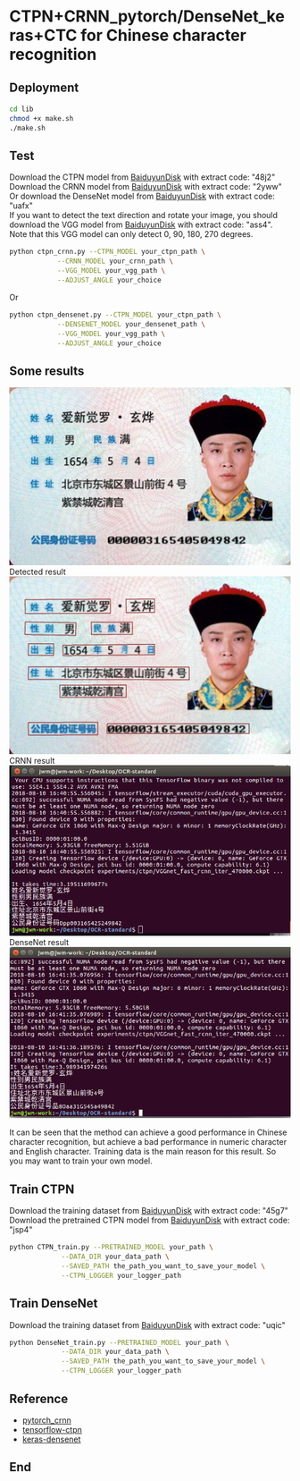 # CTPN+CRNN_pytorch/DenseNet_keras+CTC for Chinese character recognition





## Deployment
```Bash
cd lib
chmod +x make.sh
./make.sh
```

## Test
Download the CTPN model from [BaiduyunDisk](https://pan.baidu.com/s/1CGwxKrJr5gtznGtM05Y4HA) with extract code: "48j2"<br>
Download the CRNN model from [BaiduyunDisk](https://pan.baidu.com/s/1wTM-mBX0Beg-xkLZuhLwog) with extract code: "2yww"<br>
Or download the DenseNet model from [BaiduyunDisk](https://pan.baidu.com/s/1qUJ4NNY2tKGE0ll_QGuGXA) with extract code: "uafx"<br>
If you want to detect the text direction and rotate your image, you should download the VGG model from [BaiduyunDisk](https://pan.baidu.com/s/1L14LJYmkU37S-aAXl06CAg) with extract code: "ass4". Note that this VGG model can only detect 0, 90, 180, 270 degrees.<br>

```Bash
python ctpn_crnn.py --CTPN_MODEL your_ctpn_path \
		    --CRNN_MODEL your_crnn_path \
		    --VGG_MODEL your_vgg_path \
		    --ADJUST_ANGLE your_choice
```
Or
```Bash
python ctpn_densenet.py --CTPN_MODEL your_ctpn_path \
			--DENSENET_MODEL your_densenet_path \
			--VGG_MODEL your_vgg_path \
			--ADJUST_ANGLE your_choice
```

## Some results
![](https://github.com/csjiangwm/OCR-standard/blob/master/images/timg.jpg)<br>
Detected result<br>
![](https://github.com/csjiangwm/OCR-standard/blob/master/images/result.jpg)<br>
CRNN result<br>
![](https://github.com/csjiangwm/OCR-standard/blob/master/images/crnn.png)<br>
DenseNet result<br>
![](https://github.com/csjiangwm/OCR-standard/blob/master/images/densenet.png) <br>

It can be seen that the method can achieve a good performance in Chinese character recognition, but achieve a bad performance in numeric character and English character. Training data is the main reason for this result. So you may want to train your own model.


## Train CTPN
Download the training dataset from [BaiduyunDisk](https://pan.baidu.com/s/1ut_8j4ndwpzWG4sWAjLbrA) with extract code: "45g7"<br>
Download the pretrained CTPN model from [BaiduyunDisk](https://pan.baidu.com/s/136nhJP-0gMCupvTcSjcqKw) with extract code: "jsp4"<br>

```Bash
python CTPN_train.py --PRETRAINED_MODEL your_path \
		     --DATA_DIR your_data_path \
		     --SAVED_PATH the_path_you_want_to_save_your_model \
		     --CTPN_LOGGER your_logger_path
```

## Train DenseNet
Download the training dataset from [BaiduyunDisk](https://pan.baidu.com/s/1IRdf7P6JDV6HZQkJFGfgwA) with extract code: "uqic"<br>


```Bash
python DenseNet_train.py --PRETRAINED_MODEL your_path \
		     --DATA_DIR your_data_path \
		     --SAVED_PATH the_path_you_want_to_save_your_model \
		     --CTPN_LOGGER your_logger_path
```





## Reference

- [pytorch_crnn](https://github.com/meijieru/crnn.pytorch.git)    
- [tensorflow-ctpn](https://github.com/eragonruan/text-detection-ctpn )
- [keras-densenet](https://github.com/YCG09/chinese_ocr)
## End
